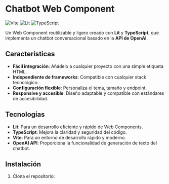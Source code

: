 # Chatbot Web Component  

![Vite](https://img.shields.io/badge/Vite-646CFF?style=for-the-badge&logo=vite&logoColor=white)
![Lit](https://img.shields.io/badge/Lit-324FFF?style=for-the-badge&logo=lit&logoColor=white)
![TypeScript](https://img.shields.io/badge/TypeScript-3178C6?style=for-the-badge&logo=typescript&logoColor=white)  

Un Web Component reutilizable y ligero creado con **Lit** y **TypeScript**, que implementa un chatbot conversacional basado en la **API de OpenAI**.  

## Características  
- **Fácil integración**: Añádelo a cualquier proyecto con una simple etiqueta HTML.  
- **Independiente de frameworks**: Compatible con cualquier stack tecnológico.  
- **Configuración flexible**: Personaliza el tema, tamaño y endpoint.  
- **Responsive y accesible**: Diseño adaptable y compatible con estándares de accesibilidad.  

## Tecnologías  
- **Lit**: Para un desarrollo eficiente y rápido de Web Components.  
- **TypeScript**: Mejora la claridad y seguridad del código.  
- **Vite**: Para un entorno de desarrollo rápido y moderno.  
- **OpenAI API**: Proporciona la funcionalidad de generación de texto del chatbot.  

## Instalación  
1. Clona el repositorio:  
